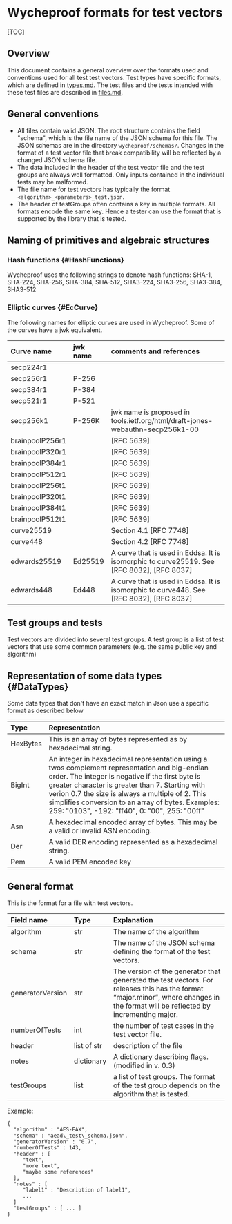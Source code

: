 # Wycheproof formats for test vectors

[TOC]

## Overview

This document contains a general overview over the formats used and conventions
used for all test test vectors. Test types have specific formats, which are
defined in [types.md](types.md). The test files and the tests intended with
these test files are described in [files.md](files.md).

## General conventions

*   All files contain valid JSON. The root structure contains the field
    "schema", which is the file name of the JSON schema for this file. The JSON
    schemas are in the directory `wycheproof/schemas/`. Changes in the format of
    a test vector file that break compatibility will be reflected by a changed
    JSON schema file.
*   The data included in the header of the test vector file and the test groups
    are always well formatted. Only inputs contained in the individual tests may
    be malformed.
*   The file name for test vectors has typically the format
    `<algorithm>_<parameters>_test.json`.
*   The header of testGroups often contains a key in multiple formats. All
    formats encode the same key. Hence a tester can use the format that is
    supported by the library that is tested.

## Naming of primitives and algebraic structures

### Hash functions {#HashFunctions}

Wycheproof uses the following strings to denote hash functions: SHA-1, SHA-224,
SHA-256, SHA-384, SHA-512, SHA3-224, SHA3-256, SHA3-384, SHA3-512

### Elliptic curves {#EcCurve}

The following names for elliptic curves are used in Wycheproof. Some of the
curves have a jwk equivalent.

**Curve name**  | **jwk name** | **comments and references**
:-------------- | :----------- | :--------------------------
secp224r1       |              |
secp256r1       | P-256        |
secp384r1       | P-384        |
secp521r1       | P-521        |
secp256k1       | P-256K       | jwk name is proposed in tools.ietf.org/html/draft-jones-webauthn-secp256k1-00
brainpoolP256r1 |              | [RFC 5639]
brainpoolP320r1 |              | [RFC 5639]
brainpoolP384r1 |              | [RFC 5639]
brainpoolP512r1 |              | [RFC 5639]
brainpoolP256t1 |              | [RFC 5639]
brainpoolP320t1 |              | [RFC 5639]
brainpoolP384t1 |              | [RFC 5639]
brainpoolP512t1 |              | [RFC 5639]
curve25519      |              | Section 4.1 [RFC 7748]
curve448        |              | Section 4.2 [RFC 7748]
edwards25519    | Ed25519      | A curve that is used in Eddsa. It is isomorphic to curve25519. See [RFC 8032], [RFC 8037]
edwards448      | Ed448        | A curve that is used in Eddsa. It is isomorphic to curve448. See [RFC 8032], [RFC 8037]

## Test groups and tests

Test vectors are divided into several test groups. A test group is a list of
test vectors that use some common parameters (e.g. the same public key and
algorithm)

## Representation of some data types {#DataTypes}

Some data types that don't have an exact match in Json use a specific format as
described below

**Type** | **Representation**
:------- | :-----------------
HexBytes | This is an array of bytes represented as by hexadecimal string.
BigInt   | An integer in hexadecimal representation using a twos complement representation and big-endian order. The integer is negative if the first byte is greater character is greater than 7. Starting with verion 0.7 the size is always a multiple of 2. This simplifies conversion to an array of bytes. Examples: 259: "0103", -192: "ff40", 0: "00", 255: "00ff"
Asn      | A hexadecimal encoded array of bytes. This may be a valid or invalid ASN encoding.
Der      | A valid DER encoding represented as a hexadecimal string.
Pem      | A valid PEM encoded key

## General format

This is the format for a file with test vectors.

**Field name**   | **Type**    | **Explanation**
:--------------- | :---------- | :--------------
algorithm        | str         | The name of the algorithm
schema           | str         | The name of the JSON schema defining the format of the test vectors.
generatorVersion | str         | The version of the generator that generated the test vectors. For releases this has the format “major.minor”, where changes in the format will be reflected by incrementing major.
numberOfTests    | int         | the number of test cases in the test vector file.
header           | list of str | description of the file
notes            | dictionary  | A dictionary describing flags. (modified in v. 0.3)
testGroups       | list        | a list of test groups. The format of the test group depends on the algorithm that is tested.

Example:

```
{
  "algorithm" : "AES-EAX",
  "schema" : "aead\_test\_schema.json",
  "generatorVersion" : "0.7",
  "numberOfTests" : 143,
  "header" : [
     "text",
     "more text",
     "maybe some references"
  ],
  "notes" : [
     "label1" : "Description of label1",
     ...
  ]
  "testGroups" : [ ... ]
}
```
